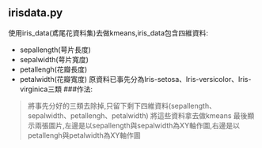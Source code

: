 ## irisdata.py
使用iris_data(鳶尾花資料集)去做kmeans,iris_data包含四維資料:
- sepallength(萼片長度)
- sepalwidth(萼片寬度)
- petallengh(花瓣長度)
- petalwidth(花瓣寬度)
  原資料已事先分為Iris-setosa、Iris-versicolor、Iris-virginica三類
###作法:
>將事先分好的三類去除掉,只留下剩下四維資料(sepallength、sepalwidth、petallengh、petalwidth)
  將這些資料拿去做kmeans
  最後顯示兩張圖片,左邊是以sepallength與sepalwidth為XY軸作圖,右邊是以petallengh與petalwidth為XY軸作圖
